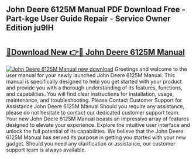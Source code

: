 ## John Deere 6125M Manual PDF Download Free - Part-kge User Guide Repair - Service Owner Edition ju9IH

# <h2><a href="http://bc89933.oget.top/?id=John+Deere+6125M+Manual">🔗Download New 👉🔴 John Deere 6125M Manual</a></h2>

[![John Deere 6125M Manual new download](https://i.imgur.com/5g1atiW.png)](http://bc89933.oget.top/?id=John+Deere+6125M+Manual)
Greetings and welcome to the user manual for your newly launched John Deere 6125M Manual. This manual is specifically designed to help you get started with your product and provide you with a thorough understanding of its features, functions, and capabilities. You will find clear instructions for installation, usage, maintenance, and troubleshooting. Please Contact Customer Support for Assistance John Deere 6125M Manual Should you require any assistance, please do not hesitate to contact our dedicated customer support team. Your new John Deere 6125M Manual boasts an impressive array of features designed to elevate your experience. Explore the intuitive user interface and unlock the full potential of its capabilities. We believe that the John Deere 6125M Manual has served its purpose in getting you started with your new gadget. Should you need any clarification or assistance, our customer support team is always available.
